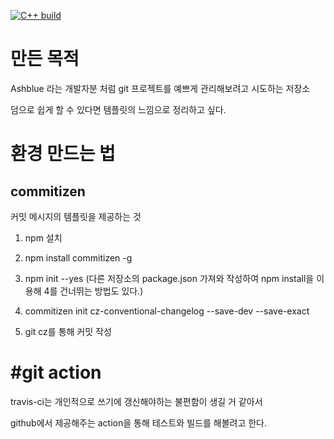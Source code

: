 [![C++ build](https://github.com/hookSSi/hookssi_template/actions/workflows/main.yml/badge.svg)](https://github.com/hookSSi/hookssi_template/actions/workflows/main.yml)

# 만든 목적

Ashblue 라는 개발자분 처럼 git 프로젝트를 예쁘게 관리해보려고 시도하는 저장소

덤으로 쉽게 할 수 있다면 템플릿의 느낌으로 정리하고 싶다.

# 환경 만드는 법
## commitizen

커밋 메시지의 템플릿을 제공하는 것

1. npm 설치

1. npm install commitizen -g

1. npm init --yes (다른 저장소의 package.json 가져와 작성하여 npm install을 이용해 4를 건너뛰는 방법도 있다.)

1. commitizen init cz-conventional-changelog --save-dev --save-exact

1. git cz를 통해 커밋 작성

# #git action

travis-ci는 개인적으로 쓰기에 갱신해야하는 불편함이 생길 거 같아서

github에서 제공해주는 action을 통해 테스트와 빌드를 해볼려고 한다.
